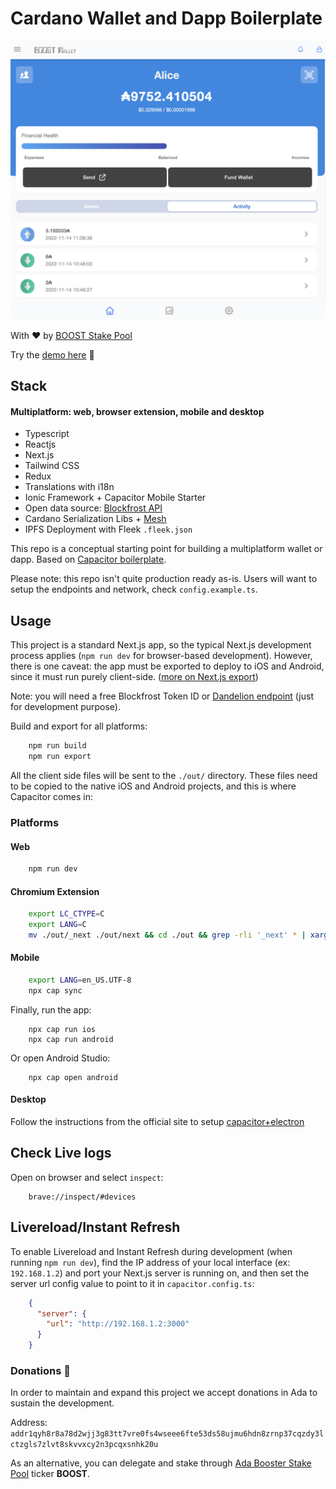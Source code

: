 
# Cardano Wallet and Dapp Boilerplate

![Waller Preview](walletPreview.png)

With ❤️ by [BOOST Stake Pool](https://twitter.com/BoostPool)

Try the [demo here](https://demo-wallet.boostpool.io/) 🚀


## Stack
#### Multiplatform: web, browser extension, mobile and desktop
- Typescript
- Reactjs
- Next.js
- Tailwind CSS
- Redux
- Translations with i18n
- Ionic Framework + Capacitor Mobile Starter
- Open data source: [Blockfrost API](https://docs.blockfrost.io/)
- Cardano Serialization Libs + [Mesh](https://mesh.martify.io/)
- IPFS Deployment with Fleek ```.fleek.json```

This repo is a conceptual starting point for building a multiplatform wallet or dapp. Based on [Capacitor boilerplate](https://github.com/mlynch/nextjs-tailwind-ionic-capacitor-starter).

Please note: this repo isn't quite production ready as-is. Users will want to setup the endpoints and network, check ``config.example.ts``.

## Usage

This project is a standard Next.js app, so the typical Next.js development process applies (`npm run dev` for browser-based development). However, there is one caveat: the app must be exported to deploy to iOS and Android, since it must run purely client-side. ([more on Next.js export](https://nextjs.org/docs/advanced-features/static-html-export))

Note: you will need a free Blockfrost Token ID or [Dandelion endpoint](https://blockfrost-api.testnet.dandelion.link) (just for development purpose).

Build and export for all platforms:
```bash
    npm run build
    npm run export
```

All the client side files will be sent to the `./out/` directory. These files need to be copied to the native iOS and Android projects, and this is where Capacitor comes in:

### Platforms

#### Web
```bash
    npm run dev
```

#### Chromium Extension
```bash
    export LC_CTYPE=C
    export LANG=C
    mv ./out/_next ./out/next && cd ./out && grep -rli '_next' * | xargs -I@ sed -i '' 's|/_next|/next|g' @ && cd ..;
```

#### Mobile
```bash
    export LANG=en_US.UTF-8
    npx cap sync
```

Finally, run the app:
```
    npx cap run ios
    npx cap run android
```

Or open Android Studio:
```
    npx cap open android
```
#### Desktop
Follow the instructions from the official site to setup [capacitor+electron](https://capacitor-community.github.io/electron/)
## Check Live logs
Open on browser and select ```inspect```:
```
    brave://inspect/#devices
```

## Livereload/Instant Refresh

To enable Livereload and Instant Refresh during development (when running `npm run dev`), find the IP address of your local interface (ex: `192.168.1.2`) and port your Next.js server is running on, and then set the server url config value to point to it in `capacitor.config.ts`:
```json
    {
      "server": {
        "url": "http://192.168.1.2:3000"
      }
    }
```

### Donations 🙏
In order to maintain and expand this project we accept donations in Ada to sustain the development.

Address: ```addr1qyh8r8a78d2wjj3g83tt7vre0fs4wseee6fte53ds58ujmu6hdn8zrnp37cqzdy3lctzgls7zlvt8skvvxcy2n3pcqxsnhk20u```

As an alternative, you can delegate and stake through [Ada Booster Stake Pool](https://pooltool.io/pool/6b5179aee4db62de5bec35029e4c9b02145366acfec872f1594924db/epochs) ticker **BOOST**.